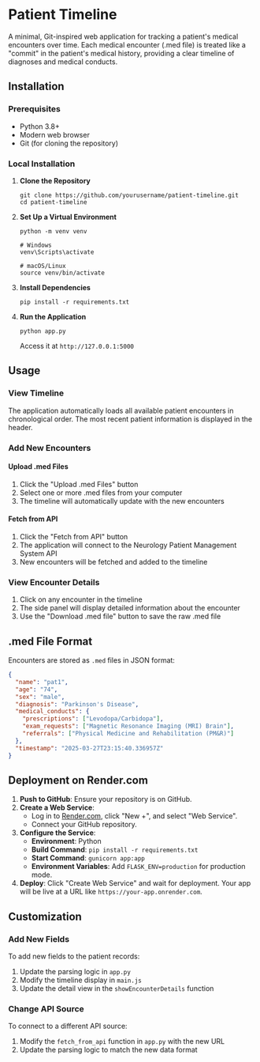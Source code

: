 # Patient Timeline

A minimal, Git-inspired web application for tracking a patient's medical encounters over time. Each medical encounter (.med file) is treated like a "commit" in the patient's medical history, providing a clear timeline of diagnoses and medical conducts.

## Installation

### Prerequisites
- Python 3.8+
- Modern web browser
- Git (for cloning the repository)

### Local Installation

1. **Clone the Repository**
   ```
   git clone https://github.com/yourusername/patient-timeline.git
   cd patient-timeline
   ```

2. **Set Up a Virtual Environment**
   ```
   python -m venv venv
   
   # Windows
   venv\Scripts\activate
   
   # macOS/Linux
   source venv/bin/activate
   ```

3. **Install Dependencies**
   ```
   pip install -r requirements.txt
   ```

4. **Run the Application**
   ```
   python app.py
   ```
   
   Access it at `http://127.0.0.1:5000`

## Usage

### View Timeline
The application automatically loads all available patient encounters in chronological order. The most recent patient information is displayed in the header.

### Add New Encounters

#### Upload .med Files
1. Click the "Upload .med Files" button
2. Select one or more .med files from your computer
3. The timeline will automatically update with the new encounters

#### Fetch from API
1. Click the "Fetch from API" button
2. The application will connect to the Neurology Patient Management System API
3. New encounters will be fetched and added to the timeline

### View Encounter Details
1. Click on any encounter in the timeline
2. The side panel will display detailed information about the encounter
3. Use the "Download .med file" button to save the raw .med file

## .med File Format
Encounters are stored as `.med` files in JSON format:
```json
{
  "name": "pat1",
  "age": "74",
  "sex": "male",
  "diagnosis": "Parkinson's Disease",
  "medical_conducts": {
    "prescriptions": ["Levodopa/Carbidopa"],
    "exam_requests": ["Magnetic Resonance Imaging (MRI) Brain"],
    "referrals": ["Physical Medicine and Rehabilitation (PM&R)"]
  },
  "timestamp": "2025-03-27T23:15:40.336957Z"
}
```

## Deployment on Render.com

1. **Push to GitHub**: Ensure your repository is on GitHub.
2. **Create a Web Service**:
   - Log in to [Render.com](https://render.com), click "New +", and select "Web Service".
   - Connect your GitHub repository.
3. **Configure the Service**:
   - **Environment**: Python
   - **Build Command**: `pip install -r requirements.txt`
   - **Start Command**: `gunicorn app:app`
   - **Environment Variables**: Add `FLASK_ENV=production` for production mode.
4. **Deploy**: Click "Create Web Service" and wait for deployment. Your app will be live at a URL like `https://your-app.onrender.com`.

## Customization

### Add New Fields
To add new fields to the patient records:
1. Update the parsing logic in `app.py`
2. Modify the timeline display in `main.js`
3. Update the detail view in the `showEncounterDetails` function

### Change API Source
To connect to a different API source:
1. Modify the `fetch_from_api` function in `app.py` with the new URL
2. Update the parsing logic to match the new data format

##
